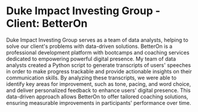 # Duke Impact Investing Group - Client: BetterOn

Duke Impact Investing Group serves as a team of data analysts, helping to solve our client's problems with data-driven solutions. 
BetterOn is a professional development platform with bootcamps and coaching services dedicated to empowering powerful digital presence. 
My team of data analysts created a Python script to generate transcripts of users' speeches in order to make progress trackable and provide actionable insights on their communication skills. By analyzing these transcripts, we were able to identify key areas for improvement, such as tone, pacing, and word choice, and deliver personalized feedback to enhance users' digital presence. This data-driven approach allows BetterOn to offer tailored coaching solutions, ensuring measurable improvements in participants' performance over time.
